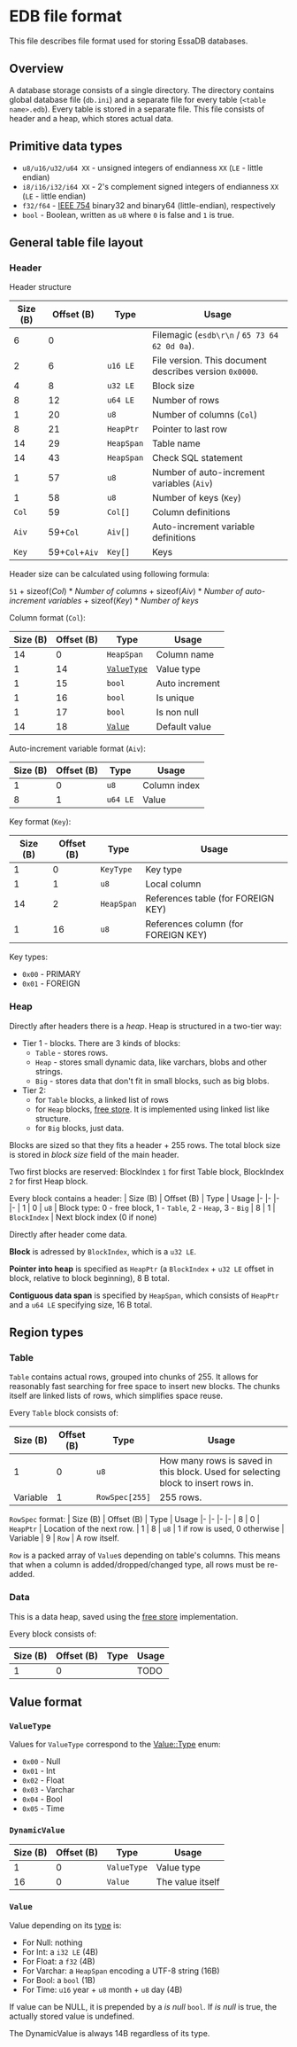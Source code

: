 # EDB file format

This file describes file format used for storing EssaDB databases.

## Overview
A database storage consists of a single directory. The directory contains global database file (`db.ini`) and a separate file for every table (`<table name>.edb`).
Every table is stored in a separate file. This file consists of header and a heap, which stores actual data.

## Primitive data types

* `u8/u16/u32/u64 XX` - unsigned integers of endianness `XX` (`LE` - little endian)
* `i8/i16/i32/i64 XX` - 2's complement signed integers of endianness `XX` (`LE` - little endian)
* `f32/f64` - [IEEE 754](https://standards.ieee.org/ieee/754/6210/) binary32 and binary64 (little-endian), respectively
* `bool` - Boolean, written as `u8` where `0` is false and `1` is true.

## General table file layout

### Header
Header structure

| Size (B)  | Offset (B)        | Type          | Usage
|-          |-                  |-              | -
| 6         | 0                 |               | Filemagic (`esdb\r\n` / `65 73 64 62 0d 0a`).
| 2         | 6                 | `u16 LE`      | File version. This document describes version `0x0000`.
| 4         | 8                 | `u32 LE`      | Block size
| 8         | 12                | `u64 LE`      | Number of rows
| 1         | 20                | `u8`          | Number of columns (`Col`)
| 8         | 21                | `HeapPtr`     | Pointer to last row
| 14        | 29                | `HeapSpan`    | Table name
| 14        | 43                | `HeapSpan`    | Check SQL statement
| 1         | 57                | `u8`          | Number of auto-increment variables (`Aiv`)
| 1         | 58                | `u8`          | Number of keys (`Key`)
| `Col`     | 59                | `Col[]`       | Column definitions
| `Aiv`     | 59+`Col`          | `Aiv[]`       | Auto-increment variable definitions
| `Key`     | 59+`Col`+`Aiv`    | `Key[]`       | Keys

Header size can be calculated using following formula:

`51` + sizeof(*Col*) * *Number of columns* + sizeof(*Aiv*) * *Number of auto-increment variables* + sizeof(*Key*) * *Number of keys*

Column format (`Col`):

| Size (B)  | Offset (B)    | Type                              | Usage
|-          |-              |-                                  |-
| 14        | 0             | `HeapSpan`                        | Column name
| 1         | 14            | [`ValueType`](#valuetype)         | Value type
| 1         | 15            | `bool`                            | Auto increment
| 1         | 16            | `bool`                            | Is unique
| 1         | 17            | `bool`                            | Is non null
| 14        | 18            | [`Value`](#value)                 | Default value

Auto-increment variable format (`Aiv`):

| Size (B)  | Offset (B)    | Type          | Usage
|-          |-              |-              |-
| 1         | 0             | `u8`          | Column index
| 8         | 1             | `u64 LE`      | Value

Key format (`Key`):

| Size (B)  | Offset (B)    | Type          | Usage
|-          |-              |-              |-
| 1         | 0             | `KeyType`     | Key type
| 1         | 1             | `u8`          | Local column
| 14        | 2             | `HeapSpan`    | References table (for FOREIGN KEY)
| 1         | 16            | `u8`          | References column (for FOREIGN KEY)

Key types:
* `0x00` - PRIMARY
* `0x01` - FOREIGN

### Heap
Directly after headers there is a *heap*. Heap is structured in a two-tier way:
* Tier 1 - blocks. There are 3 kinds of blocks:
    * `Table` - stores rows.
    * `Heap` - stores small dynamic data, like varchars, blobs and other strings.
    * `Big` - stores data that don't fit in small blocks, such as big blobs.
* Tier 2:
    * for `Table` blocks, a linked list of rows
    * for `Heap` blocks, [free store](https://github.com/sppmacd/heap/blob/master/heap.cpp). It is implemented using linked list like structure.
    * for `Big` blocks, just data.

Blocks are sized so that they fits a header + 255 rows. The total block size is stored in *block size* field of the main header.

Two first blocks are reserved: BlockIndex `1` for first Table block, BlockIndex `2` for first Heap block.

Every block contains a header:
| Size (B)  | Offset (B)    | Type          | Usage
|-          |-              |-              |-
| 1         | 0             | `u8`          | Block type: 0 - free block, 1 - `Table`, 2 - `Heap`, 3 - `Big`
| 8         | 1             | `BlockIndex`  | Next block index (0 if none)

Directly after header come data.

**Block** is adressed by `BlockIndex`, which is a `u32 LE`.

**Pointer into heap** is specified as `HeapPtr` (a `BlockIndex` + `u32 LE` offset in block, relative to block beginning), 8 B total.

**Contiguous data span** is specified by `HeapSpan`, which consists of `HeapPtr` and a `u64 LE` specifying size, 16 B total.

## Region types

### Table

`Table` contains actual rows, grouped into chunks of 255. It allows for reasonably fast searching for free space to insert new blocks. The chunks itself are linked lists of rows, which simplifies space reuse.

Every `Table` block consists of:

| Size (B)  | Offset (B)    | Type           | Usage
|-          |-              |-               |-
| 1         | 0             | `u8`           | How many rows is saved in this block. Used for selecting block to insert rows in.
| Variable  | 1             | `RowSpec[255]` | 255 rows.

`RowSpec` format:
| Size (B)  | Offset (B)    | Type          | Usage
|-          |-              |-              |-
| 8         | 0             | `HeapPtr`     | Location of the next row.
| 1         | 8             | `u8`          | 1 if row is used, 0 otherwise
| Variable  | 9             | `Row`         | A row itself.

`Row` is a packed array of `Value`s depending on table's columns. This means that when a column is added/dropped/changed type, all rows must be re-added.

### Data
This is a data heap, saved using the [free store](https://github.com/sppmacd/heap) implementation.

Every block consists of:

| Size (B)  | Offset (B)    | Type           | Usage
|-          |-              |-               |-
| 1         | 0             |                | TODO

## Value format

### `ValueType`
Values for `ValueType` correspond to the [Value::Type](../db/core/Value.hpp#L18) enum:
* `0x00` - Null
* `0x01` - Int
* `0x02` - Float
* `0x03` - Varchar
* `0x04` - Bool
* `0x05` - Time

### `DynamicValue`
| Size (B)  | Offset (B)    | Type          | Usage
|-          |-              |-              |-
| 1         | 0             | `ValueType`   | Value type
| 16        | 0             | `Value`       | The value itself

### `Value`
Value depending on its [type](#valuetype) is:

* For Null: nothing
* For Int: a `i32 LE` (4B)
* For Float: a `f32` (4B)
* For Varchar: a `HeapSpan` encoding a UTF-8 string (16B)
* For Bool: a `bool` (1B)
* For Time: `u16` year + `u8` month + `u8` day (4B)

If value can be NULL, it is prepended by a *is null* `bool`. If *is null* is true, the actually stored value is undefined.

The DynamicValue is always 14B regardless of its type.
